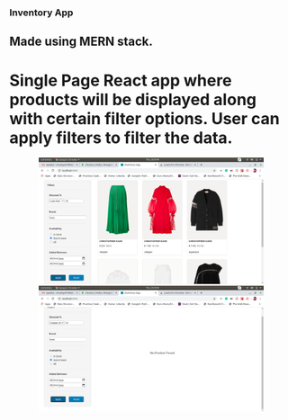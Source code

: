 ### Inventory App 
 ## Made using MERN stack.
  # Single Page React app where products will be displayed along with certain filter options. User can apply filters to filter the data.
  <div align="center">
    <img src="/screenshots/inventoryapp_2.png" width="400px"</img> 
    <img src="/screenshots/inventoryapp_1.png" width="400px"</img> 
  </div> 